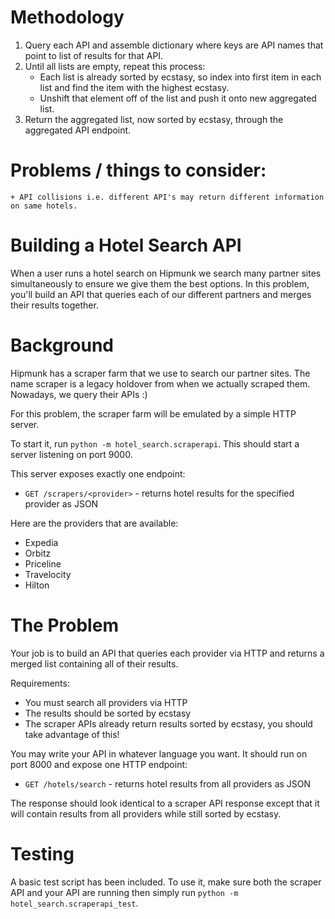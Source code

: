 # Methodology

1. Query each API and assemble dictionary where keys are API names that point to list of results for that API.
2. Until all lists are empty, repeat this process:
    + Each list is already sorted by ecstasy, so index into first item in each list and find the item with the highest ecstasy.
    + Unshift that element off of the list and push it onto new aggregated list.
3. Return the aggregated list, now sorted by ecstasy, through the aggregated API endpoint.

# Problems / things to consider:
    + API collisions i.e. different API's may return different information on same hotels.






# Building a Hotel Search API

When a user runs a hotel search on Hipmunk we search many partner sites simultaneously to ensure we give them the best options. In this problem, you'll build an API that queries each of our different partners and merges their results together.

# Background

Hipmunk has a scraper farm that we use to search our partner sites. The name scraper is a legacy holdover from when we actually scraped them. Nowadays, we query their APIs :)

For this problem, the scraper farm will be emulated by a simple HTTP server.

To start it, run `python -m hotel_search.scraperapi`. This should start a server listening on port 9000.

This server exposes exactly one endpoint:

- `GET /scrapers/<provider>` - returns hotel results for the specified provider as JSON

Here are the providers that are available:

- Expedia
- Orbitz
- Priceline
- Travelocity
- Hilton

# The Problem

Your job is to build an API that queries each provider via HTTP and returns a merged list containing all of their results.

Requirements:
- You must search all providers via HTTP
- The results should be sorted by ecstasy
- The scraper APIs already return results sorted by ecstasy, you should take advantage of this!

You may write your API in whatever language you want. It should run on port 8000 and expose one HTTP endpoint:

- `GET /hotels/search` - returns hotel results from all providers as JSON

The response should look identical to a scraper API response except that it will contain results from all providers while still sorted by ecstasy.

# Testing

A basic test script has been included. To use it, make sure both the scraper API and your API are running then simply run `python -m hotel_search.scraperapi_test`.
